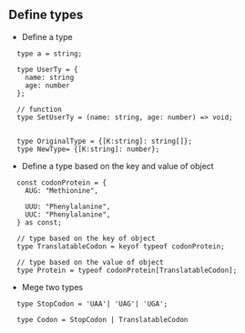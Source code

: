 ## Define types
- Define a type
```
  type a = string;

  type UserTy = {
    name: string
    age: number
  };

  // function
  type SetUserTy = (name: string, age: number) => void;


  type OriginalType = {[K:string]: string[]};
  type NewType= {[K:string]: number};
```
- Define a type based on the key and value of object
```
  const codonProtein = {
    AUG: "Methionine",

    UUU: "Phenylalanine",
    UUC: "Phenylalanine",
  } as const; 

  // type based on the key of object
  type TranslatableCodon = keyof typeof codonProtein;

  // type based on the value of object
  type Protein = typeof codonProtein[TranslatableCodon];
```

- Mege two types
```
  type StopCodon = 'UAA'| 'UAG'| 'UGA';

  type Codon = StopCodon | TranslatableCodon
```